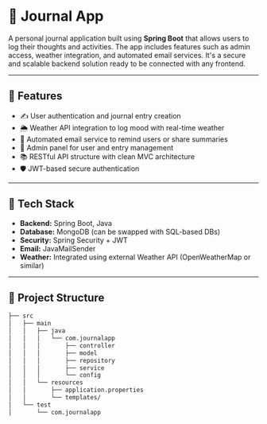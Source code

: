 # 📓 Journal App

A personal journal application built using **Spring Boot** that allows users to log their thoughts and activities. The app includes features such as admin access, weather integration, and automated email services. It's a secure and scalable backend solution ready to be connected with any frontend.

---

## 🚀 Features

- ✍️ User authentication and journal entry creation
- 🌦️ Weather API integration to log mood with real-time weather
- 📩 Automated email service to remind users or share summaries
- 🔐 Admin panel for user and entry management
- 📚 RESTful API structure with clean MVC architecture
- 🛡️ JWT-based secure authentication

---

## 🧰 Tech Stack

- **Backend:** Spring Boot, Java
- **Database:** MongoDB (can be swapped with SQL-based DBs)
- **Security:** Spring Security + JWT
- **Email:** JavaMailSender
- **Weather:** Integrated using external Weather API (OpenWeatherMap or similar)

---

## 📁 Project Structure

```bash
├── src
│   ├── main
│   │   ├── java
│   │   │   └── com.journalapp
│   │   │       ├── controller
│   │   │       ├── model
│   │   │       ├── repository
│   │   │       ├── service
│   │   │       └── config
│   │   └── resources
│   │       ├── application.properties
│   │       └── templates/
│   └── test
│       └── com.journalapp
